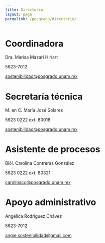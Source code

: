 ```yaml
---
title: Directorio
layout: page
permalink: /posgrado/directorio/
---
```



# Coordinadora

Dra. Marisa Mazari Hiriart

5623-7012

sostenibilidad@posgrado.unam.mx


# Secretaría técnica

M. en C. María José Solares

5623 0222 ext. 80018

sostenibilidad@posgrado.unam.mx


# Asistente de procesos

Biól. Carolina Contreras González

5623 0222 ext. 80321

carolinacg@posgrado.unam.mx


# Apoyo administrativo

Angélica Rodríguez Chávez

5623-7012

angie.sostenibilidad@gmail.com
